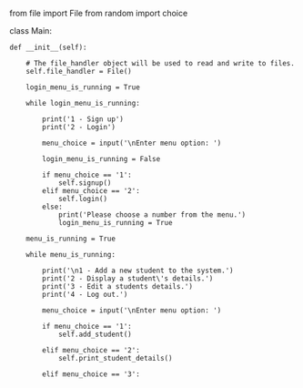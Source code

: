 
from file import File
from random import choice


class Main:

    def __init__(self):

        # The file_handler object will be used to read and write to files.
        self.file_handler = File()

        login_menu_is_running = True

        while login_menu_is_running:

            print('1 - Sign up')
            print('2 - Login')

            menu_choice = input('\nEnter menu option: ')

            login_menu_is_running = False

            if menu_choice == '1':
                self.signup()
            elif menu_choice == '2':
                self.login()
            else:
                print('Please choose a number from the menu.')
                login_menu_is_running = True

        menu_is_running = True

        while menu_is_running:

            print('\n1 - Add a new student to the system.')
            print('2 - Display a student\'s details.')
            print('3 - Edit a students details.')
            print('4 - Log out.')

            menu_choice = input('\nEnter menu option: ')

            if menu_choice == '1':
                self.add_student()

            elif menu_choice == '2':
                self.print_student_details()

            elif menu_choice == '3':
